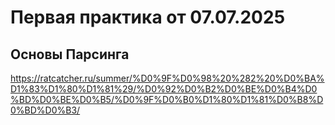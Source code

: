 # Первая практика от 07.07.2025

## Основы Парсинга
https://ratcatcher.ru/summer/%D0%9F%D0%98%20%282%20%D0%BA%D1%83%D1%80%D1%81%29/%D0%92%D0%B2%D0%BE%D0%B4%D0%BD%D0%BE%D0%B5/%D0%9F%D0%B0%D1%80%D1%81%D0%B8%D0%BD%D0%B3/